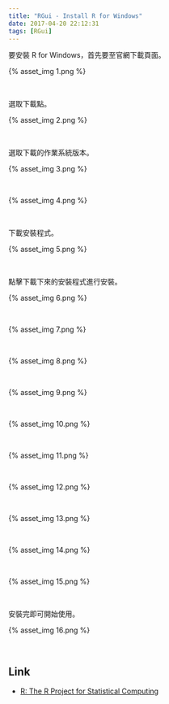 ```yaml
---
title: "RGui - Install R for Windows"
date: 2017-04-20 22:12:31
tags: [RGui]
---
```


要安裝 R for Windows，首先要至官網下載頁面。    

<!-- More -->


{% asset_img 1.png %}

<br/>


選取下載點。  

{% asset_img 2.png %}

<br/>


選取下載的作業系統版本。  

{% asset_img 3.png %}

<br/>



{% asset_img 4.png %}

<br/>


下載安裝程式。  

{% asset_img 5.png %}

<br/>


點擊下載下來的安裝程式進行安裝。  

{% asset_img 6.png %}

<br/>


{% asset_img 7.png %}

<br/>


{% asset_img 8.png %}

<br/>



{% asset_img 9.png %}

<br/>



{% asset_img 10.png %}

<br/>



{% asset_img 11.png %}

<br/>



{% asset_img 12.png %}

<br/>



{% asset_img 13.png %}

<br/>



{% asset_img 14.png %}

<br/>



{% asset_img 15.png %}

<br/>


安裝完即可開始使用。  

{% asset_img 16.png %}

<br/>


Link
----
* [R: The R Project for Statistical Computing](https://www.r-project.org/)
